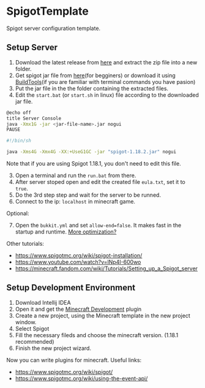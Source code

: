 # SpigotTemplate
Spigot server configuration template.


## Setup Server
1. Download the latest release from [here](https://github.com/alirezaopmc/spigot-server-starter/releases/tag/0.0.2) and extract the zip file into a new folder.
2. Get spigot jar file from [here](https://getbukkit.org/)(for begginers) or download it using [BuildTools](https://www.spigotmc.org/wiki/buildtools/)(if you are familiar with terminal commands you have pasion)
2. Put the jar file in the the folder containing the extracted files.
3. Edit the `start.bat` (or `start.sh` in linux) file according to the downloaded jar file.
```bash
@echo off
title Server Console
java -Xmx1G -jar <jar-file-name>.jar nogui
PAUSE
```
```bash
#!/bin/sh

java -Xms4G -Xmx4G -XX:+UseG1GC -jar "spigot-1.18.2.jar" nogui
```
Note that if you are using Spigot 1.18.1, you don't need to edit this file.

3. Open a terminal and run the `run.bat` from there.
4. After server stoped open and edit the created file `eula.txt`, set it to `true`.
5. Do the 3rd step step and wait for the server to be runned.
6. Connect to the ip: `localhost` in minecraft game.

Optional:

7. Open the `bukkit.yml` and set `allow-end=false`. It makes fast in the startup and runtime. [More optimization?](https://www.spigotmc.org/threads/guide-server-optimization%E2%9A%A1.283181/)


Other tutorials:
* https://www.spigotmc.org/wiki/spigot-installation/
* https://www.youtube.com/watch?v=lNp4I-600wo
* https://minecraft.fandom.com/wiki/Tutorials/Setting_up_a_Spigot_server


## Setup Development Environment
1. Download Intellij IDEA
2. Open it and get the [Minecraft Development](https://plugins.jetbrains.com/plugin/8327-minecraft-development) plugin
3. Create a new project, using the Minecraft template in the new project window.
4. Select Spigot
5. Fill the necessary fileds and choose the minecraft version. (1.18.1 recommended)
6. Finish the new project wizard.

Now you can write plugins for minecraft.
Useful links:
* https://www.spigotmc.org/wiki/spigot/
* https://www.spigotmc.org/wiki/using-the-event-api/
